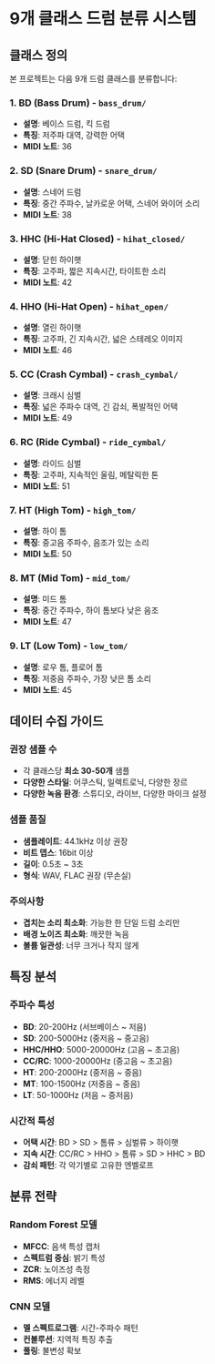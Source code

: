 # 9개 클래스 드럼 분류 시스템

## 클래스 정의

본 프로젝트는 다음 9개 드럼 클래스를 분류합니다:

### 1. BD (Bass Drum) - `bass_drum/`
- **설명**: 베이스 드럼, 킥 드럼
- **특징**: 저주파 대역, 강력한 어택
- **MIDI 노트**: 36

### 2. SD (Snare Drum) - `snare_drum/`
- **설명**: 스네어 드럼
- **특징**: 중간 주파수, 날카로운 어택, 스네어 와이어 소리
- **MIDI 노트**: 38

### 3. HHC (Hi-Hat Closed) - `hihat_closed/`
- **설명**: 닫힌 하이햇
- **특징**: 고주파, 짧은 지속시간, 타이트한 소리
- **MIDI 노트**: 42

### 4. HHO (Hi-Hat Open) - `hihat_open/`
- **설명**: 열린 하이햇
- **특징**: 고주파, 긴 지속시간, 넓은 스테레오 이미지
- **MIDI 노트**: 46

### 5. CC (Crash Cymbal) - `crash_cymbal/`
- **설명**: 크래시 심벌
- **특징**: 넓은 주파수 대역, 긴 감쇠, 폭발적인 어택
- **MIDI 노트**: 49

### 6. RC (Ride Cymbal) - `ride_cymbal/`
- **설명**: 라이드 심벌
- **특징**: 고주파, 지속적인 울림, 메탈릭한 톤
- **MIDI 노트**: 51

### 7. HT (High Tom) - `high_tom/`
- **설명**: 하이 톰
- **특징**: 중고음 주파수, 음조가 있는 소리
- **MIDI 노트**: 50

### 8. MT (Mid Tom) - `mid_tom/`
- **설명**: 미드 톰
- **특징**: 중간 주파수, 하이 톰보다 낮은 음조
- **MIDI 노트**: 47

### 9. LT (Low Tom) - `low_tom/`
- **설명**: 로우 톰, 플로어 톰
- **특징**: 저중음 주파수, 가장 낮은 톰 소리
- **MIDI 노트**: 45

## 데이터 수집 가이드

### 권장 샘플 수
- 각 클래스당 **최소 30-50개** 샘플
- **다양한 스타일**: 어쿠스틱, 일렉트로닉, 다양한 장르
- **다양한 녹음 환경**: 스튜디오, 라이브, 다양한 마이크 설정

### 샘플 품질
- **샘플레이트**: 44.1kHz 이상 권장
- **비트 뎁스**: 16bit 이상
- **길이**: 0.5초 ~ 3초
- **형식**: WAV, FLAC 권장 (무손실)

### 주의사항
- **겹치는 소리 최소화**: 가능한 한 단일 드럼 소리만
- **배경 노이즈 최소화**: 깨끗한 녹음
- **볼륨 일관성**: 너무 크거나 작지 않게

## 특징 분석

### 주파수 특성
- **BD**: 20-200Hz (서브베이스 ~ 저음)
- **SD**: 200-5000Hz (중저음 ~ 중고음)
- **HHC/HHO**: 5000-20000Hz (고음 ~ 초고음)
- **CC/RC**: 1000-20000Hz (중고음 ~ 초고음)
- **HT**: 200-2000Hz (중저음 ~ 중음)
- **MT**: 100-1500Hz (저중음 ~ 중음)
- **LT**: 50-1000Hz (저음 ~ 중저음)

### 시간적 특성
- **어택 시간**: BD > SD > 톰류 > 심벌류 > 하이햇
- **지속 시간**: CC/RC > HHO > 톰류 > SD > HHC > BD
- **감쇠 패턴**: 각 악기별로 고유한 엔벨로프

## 분류 전략

### Random Forest 모델
- **MFCC**: 음색 특성 캡처
- **스펙트럼 중심**: 밝기 특성
- **ZCR**: 노이즈성 측정
- **RMS**: 에너지 레벨

### CNN 모델
- **멜 스펙트로그램**: 시간-주파수 패턴
- **컨볼루션**: 지역적 특징 추출
- **풀링**: 불변성 확보
